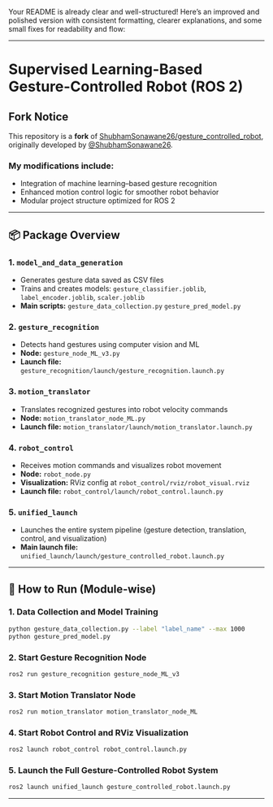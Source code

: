 Your README is already clear and well-structured! Here’s an improved and polished version with consistent formatting, clearer explanations, and some small fixes for readability and flow:

---

# Supervised Learning-Based Gesture-Controlled Robot (ROS 2)

## Fork Notice

This repository is a **fork** of [ShubhamSonawane26/gesture\_controlled\_robot](https://github.com/ShubhamSonawane26/gesture_controlled_robot), originally developed by [@ShubhamSonawane26](https://github.com/ShubhamSonawane26).

### My modifications include:

* Integration of machine learning–based gesture recognition
* Enhanced motion control logic for smoother robot behavior
* Modular project structure optimized for ROS 2

---

## 📦 Package Overview

### 1. `model_and_data_generation`

* Generates gesture data saved as CSV files
* Trains and creates models:
  `gesture_classifier.joblib`, `label_encoder.joblib`, `scaler.joblib`
* **Main scripts:**
  `gesture_data_collection.py`
  `gesture_pred_model.py`

### 2. `gesture_recognition`

* Detects hand gestures using computer vision and ML
* **Node:**
  `gesture_node_ML_v3.py`
* **Launch file:**
  `gesture_recognition/launch/gesture_recognition.launch.py`

### 3. `motion_translator`

* Translates recognized gestures into robot velocity commands
* **Node:**
  `motion_translator_node_ML.py`
* **Launch file:**
  `motion_translator/launch/motion_translator.launch.py`

### 4. `robot_control`

* Receives motion commands and visualizes robot movement
* **Node:**
  `robot_node.py`
* **Visualization:**
  RViz config at `robot_control/rviz/robot_visual.rviz`
* **Launch file:**
  `robot_control/launch/robot_control.launch.py`

### 5. `unified_launch`

* Launches the entire system pipeline (gesture detection, translation, control, and visualization)
* **Main launch file:**
  `unified_launch/launch/gesture_controlled_robot.launch.py`

---

## 🚀 How to Run (Module-wise)

### 1. Data Collection and Model Training

```bash
python gesture_data_collection.py --label "label_name" --max 1000
python gesture_pred_model.py
```

### 2. Start Gesture Recognition Node

```bash
ros2 run gesture_recognition gesture_node_ML_v3
```

### 3. Start Motion Translator Node

```bash
ros2 run motion_translator motion_translator_node_ML
```

### 4. Start Robot Control and RViz Visualization

```bash
ros2 launch robot_control robot_control.launch.py
```

### 5. Launch the Full Gesture-Controlled Robot System

```bash
ros2 launch unified_launch gesture_controlled_robot.launch.py
```
---

